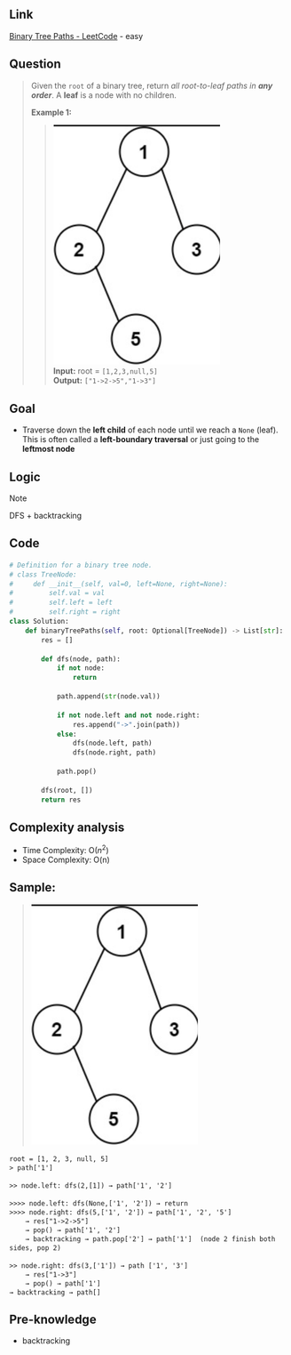 ## Link
[Binary Tree Paths - LeetCode](https://leetcode.com/problems/binary-tree-paths/description/) - easy
## Question
> Given the `root` of a binary tree, return _all root-to-leaf paths in **any order**_.
> A **leaf** is a node with no children.
> 
> **Example 1:**
>>  <img src="pic/pic_257.Binary_Tree_Paths.png" width="300"> <br>
>>  **Input:** root = `[1,2,3,null,5]` <br>
>> **Output:** `["1->2->5","1->3"]` <br>
## Goal
- Traverse down the **left child** of each node until we reach a `None` (leaf). This is often called a **left-boundary traversal** or just going to the **leftmost node**
## Logic
> [!note]
> DFS + backtracking
## Code
```python
# Definition for a binary tree node.
# class TreeNode:
#     def __init__(self, val=0, left=None, right=None):
#         self.val = val
#         self.left = left
#         self.right = right
class Solution:
    def binaryTreePaths(self, root: Optional[TreeNode]) -> List[str]:
        res = []

        def dfs(node, path):
            if not node:
                return
            
            path.append(str(node.val))

            if not node.left and not node.right:
                res.append("->".join(path))
            else:
                dfs(node.left, path)
                dfs(node.right, path)
            
            path.pop()

        dfs(root, [])
        return res
```
## Complexity analysis
- Time Complexity: O($n^2$)
- Space Complexity: O(n)
## Sample:
> <img src="pic/pic_257.Binary_Tree_Paths.png" width="300">
```
root = [1, 2, 3, null, 5]
> path['1']

>> node.left: dfs(2,[1]) → path['1', '2']

>>>> node.left: dfs(None,['1', '2']) → return
>>>> node.right: dfs(5,['1', '2']) → path['1', '2', '5'] 
	→ res["1->2->5"] 
	→ pop() → path['1', '2']
	→ backtracking → path.pop['2'] → path['1']  (node 2 finish both sides, pop 2)

>> node.right: dfs(3,['1']) → path ['1', '3'] 
	→ res["1->3"] 
	→ pop() → path['1']
→ backtracking → path[]
```

## Pre-knowledge
- backtracking
